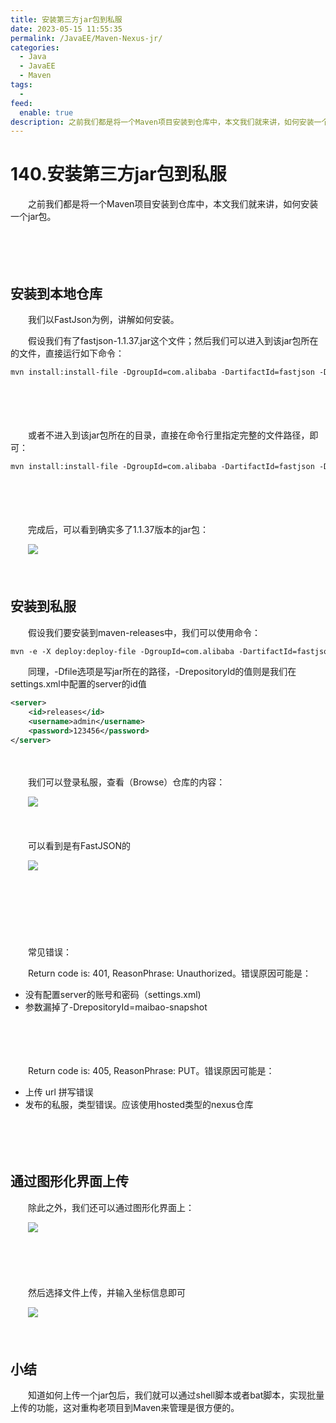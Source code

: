```yaml
---
title: 安装第三方jar包到私服
date: 2023-05-15 11:55:35
permalink: /JavaEE/Maven-Nexus-jr/
categories:
  - Java
  - JavaEE
  - Maven
tags:
  - 
feed:
  enable: true
description: 之前我们都是将一个Maven项目安装到仓库中，本文我们就来讲，如何安装一个jar包。
---
```

# 140.安装第三方jar包到私服

　　之前我们都是将一个Maven项目安装到仓库中，本文我们就来讲，如何安装一个jar包。
<!-- more -->
　　‍

　　‍

## 安装到本地仓库

　　我们以FastJson为例，讲解如何安装。

　　假设我们有了fastjson-1.1.37.jar这个文件；然后我们可以进入到该jar包所在的文件，直接运行如下命令：

```xml
mvn install:install-file -DgroupId=com.alibaba -DartifactId=fastjson -Dversion=1.1.37 -Dpackaging=jar -Dfile=fastjson-1.1.37.jar 
```

　　‍

　　‍

　　或者不进入到该jar包所在的目录，直接在命令行里指定完整的文件路径，即可：

```xml
mvn install:install-file -DgroupId=com.alibaba -DartifactId=fastjson -Dversion=1.1.37 -Dpackaging=jar -Dfile=C:\my_java\fastjson-1.1.37.jar
```

　　‍

　　‍

　　完成后，可以看到确实多了1.1.37版本的jar包：

　　​![](https://image.peterjxl.com/blog/image-20230513174006-o20g1if.png)​

　　‍

## 安装到私服

　　假设我们要安装到maven-releases中，我们可以使用命令：

```xml
mvn -e -X deploy:deploy-file -DgroupId=com.alibaba -DartifactId=fastjson -Dversion=1.1.37 -Dpackaging=jar -Dfile=fastjson-1.1.37.jar -Durl=http://127.0.0.1:8081/repository/maven-releases/ -DrepositoryId=releases
```

　　同理，-Dfile选项是写jar所在的路径，-DrepositoryId的值则是我们在settings.xml中配置的server的id值

```xml
<server>
    <id>releases</id>
    <username>admin</username>
    <password>123456</password>
</server>
```

　　‍

　　我们可以登录私服，查看（Browse）仓库的内容：

　　​![](https://image.peterjxl.com/blog/image-20230513173700-xo97gkh.png)​

　　‍

　　可以看到是有FastJSON的

　　​![](https://image.peterjxl.com/blog/image-20230513173707-ofji6rw.png)​

　　‍

　　‍

　　‍

　　常见错误：

　　Return code is: 401, ReasonPhrase: Unauthorized。错误原因可能是：

* 没有配置server的账号和密码（settings.xml)
* 参数漏掉了-DrepositoryId=maibao-snapshot

　　‍

　　‍

　　Return code is: 405, ReasonPhrase: PUT。错误原因可能是：

* 上传 url 拼写错误
* 发布的私服，类型错误。应该使用hosted类型的nexus仓库

　　‍

　　‍

## 通过图形化界面上传

　　除此之外，我们还可以通过图形化界面上：

　　​![](https://image.peterjxl.com/blog/image-20230513184916-qzeq5vh.png)​

　　‍

　　‍

　　然后选择文件上传，并输入坐标信息即可

　　​![](https://image.peterjxl.com/blog/image-20230513184931-kvcps41.png)​

　　‍

## 小结

　　知道如何上传一个jar包后，我们就可以通过shell脚本或者bat脚本，实现批量上传的功能，这对重构老项目到Maven来管理是很方便的。

　　‍
